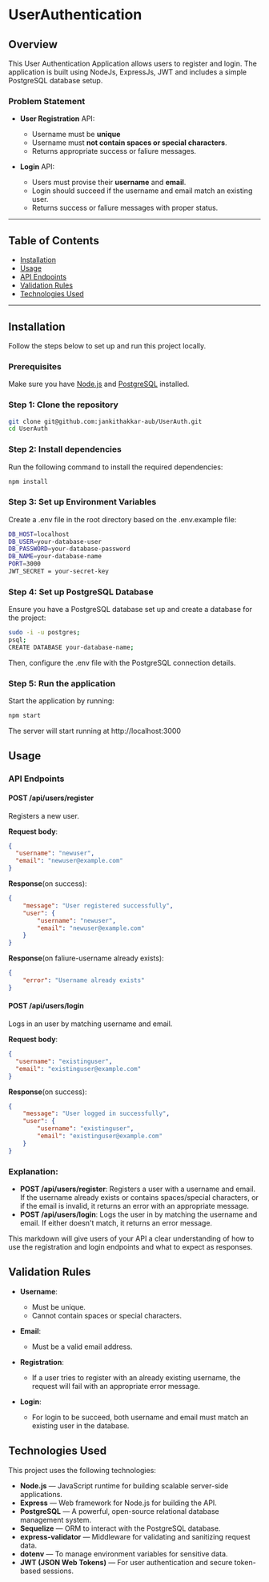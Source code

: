 # UserAuthentication

## Overview
This User Authentication Application allows users to register and login. The application is built using NodeJs, ExpressJs, JWT and includes a simple PostgreSQL database setup.

### Problem Statement

- **User Registration** API:
  - Username must be **unique**
  - Username must **not contain spaces or special characters**.
  - Returns appropriate success or faliure messages.

- **Login** API:
  - Users must provise their **username** and **email**.
  - Login should succeed if the username and email match an existing user.
  - Returns success or faliure messages with proper status.

---

## Table of Contents

- [Installation](#installation)
- [Usage](#usage)
- [API Endpoints](#api-endpoints)
- [Validation Rules](#validation-rules)
- [Technologies Used](#technologies-used)

---

## Installation

Follow the steps below to set up and run this project locally.

### Prerequisites

Make sure you have [Node.js](https://nodejs.org/) and [PostgreSQL](https://www.postgresql.org/) installed.

### Step 1: Clone the repository

```bash
git clone git@github.com:jankithakkar-aub/UserAuth.git
cd UserAuth
```

### Step 2: Install dependencies

Run the following command to install the required dependencies:

```bash
npm install
```

### Step 3: Set up Environment Variables

Create a .env file in the root directory based on the .env.example file:

```bash
DB_HOST=localhost
DB_USER=your-database-user
DB_PASSWORD=your-database-password
DB_NAME=your-database-name
PORT=3000
JWT_SECRET = your-secret-key
```

### Step 4: Set up PostgreSQL Database

Ensure you have a PostgreSQL database set up and create a database for the project:

```bash
sudo -i -u postgres;
psql;
CREATE DATABASE your-database-name;
```

Then, configure the .env file with the PostgreSQL connection details.

### Step 5: Run the application

Start the application by running:

```bash
npm start
```

The server will start running at http://localhost:3000

## Usage

### **API Endpoints**

#### **POST /api/users/register**

Registers a new user.

**Request body**:

```json
{
  "username": "newuser",
  "email": "newuser@example.com"
}
```

**Response**(on success):

```json
{
    "message": "User registered successfully",
    "user": {
        "username": "newuser",
        "email": "newuser@example.com"
    }
}
```

**Response**(on faliure-username already exists):

```json
{
    "error": "Username already exists"
}
```

#### **POST /api/users/login**

Logs in an user by matching username and email.

**Request body**:

```json
{
  "username": "existinguser",
  "email": "existinguser@example.com"
}
```

**Response**(on success):

```json
{
    "message": "User logged in successfully",
    "user": {
        "username": "existinguser",
        "email": "existinguser@example.com"
    }
}
```

### Explanation:

- **POST /api/users/register**: Registers a user with a username and email. If the username already exists or contains spaces/special characters, or if the email is invalid, it returns an error with an appropriate message.
- **POST /api/users/login**: Logs the user in by matching the username and email. If either doesn't match, it returns an error message.

This markdown will give users of your API a clear understanding of how to use the registration and login endpoints and what to expect as responses.

## Validation Rules

- **Username**:
  - Must be unique.
  - Cannot contain spaces or special characters.
  
- **Email**:
  - Must be a valid email address.
  
- **Registration**:
  - If a user tries to register with an already existing username, the request will fail with an appropriate error message.
  
- **Login**:
  - For login to be succeed, both username and email must match an existing user in the database.

## Technologies Used

This project uses the following technologies:

- **Node.js** — JavaScript runtime for building scalable server-side applications.
- **Express** — Web framework for Node.js for building the API.
- **PostgreSQL** — A powerful, open-source relational database management system.
- **Sequelize** — ORM to interact with the PostgreSQL database.
- **express-validator** — Middleware for validating and sanitizing request data.
- **dotenv** — To manage environment variables for sensitive data.
- **JWT (JSON Web Tokens)** — For user authentication and secure token-based sessions.
